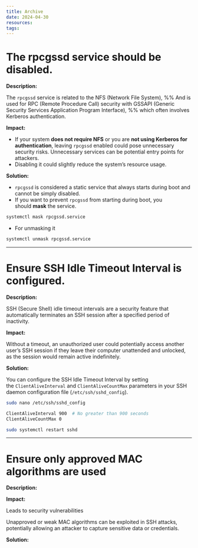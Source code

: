 ```yaml
---
title: Archive
date: 2024-04-30
resources: 
tags:
---
```

# The rpcgssd service should be disabled.

**Description:**

The `rpcgssd` service is related to the NFS (Network File System),
%%
And is used for RPC (Remote Procedure Call) security with GSSAPI (Generic Security Services Application Program Interface),
%%
which often involves Kerberos authentication.

**Impact:**

- If your system **does not require NFS** or you are **not using Kerberos for authentication**, leaving `rpcgssd` enabled could pose unnecessary security risks. Unnecessary services can be potential entry points for attackers.
- Disabling it could slightly reduce the system’s resource usage.

**Solution:**

- `rpcgssd` is considered a static service that always starts during boot and cannot be simply disabled.
- If you want to prevent `rpcgssd` from starting during boot, you should **mask** the service.

```bash
systemctl mask rpcgssd.service
```

- For unmasking it
```bash
systemctl unmask rpcgssd.service
```

---
# Ensure SSH Idle Timeout Interval is configured.

**Description:**

SSH (Secure Shell) idle timeout intervals are a security feature that automatically terminates an SSH session after a specified period of inactivity.

**Impact:**

Without a timeout, an unauthorized user could potentially access another user’s SSH session if they leave their computer unattended and unlocked, as the session would remain active indefinitely.

**Solution:**

You can configure the SSH Idle Timeout Interval by setting the `ClientAliveInterval` and `ClientAliveCountMax` parameters in your SSH daemon configuration file (`/etc/ssh/sshd_config`).

```bash
sudo nano /etc/ssh/sshd_config
```

```bash
ClientAliveInterval 900  # No greater than 900 seconds
ClientAliveCountMax 0
```

```bash
sudo systemctl restart sshd
```

---
# Ensure only approved MAC algorithms are used

**Description:**



**Impact:**

Leads to security vulnerabilities

Unapproved or weak MAC algorithms can be exploited in SSH attacks, potentially allowing an attacker to capture sensitive data or credentials.

**Solution:**